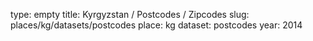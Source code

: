 type: empty
title: Kyrgyzstan / Postcodes / Zipcodes
slug: places/kg/datasets/postcodes
place: kg
dataset: postcodes
year: 2014

